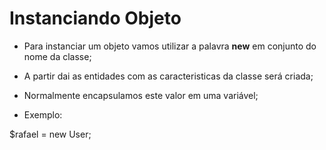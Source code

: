 # Instanciando Objeto

-   Para instanciar um objeto vamos utilizar a palavra **new** em conjunto do nome da classe;

-   A partir dai as entidades com as caracteristicas da classe será criada;

-   Normalmente encapsulamos este valor em uma variável;

-   Exemplo:

$rafael = new User;
